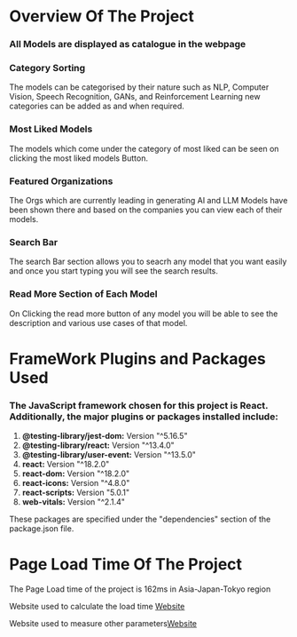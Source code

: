 # Overview Of The Project
### All Models are displayed as catalogue in the webpage 

### Category Sorting
The models can be categorised by their nature such as NLP, Computer Vision, Speech Recognition, GANs, and Reinforcement Learning 
new categories can be added as and when required.

### Most Liked Models
The models which come under the category of most liked can be seen on clicking the most liked models Button.

### Featured Organizations
The Orgs which are currently leading in generating AI and LLM Models have been shown there and based on the companies you can view each of their models.

### Search Bar
The search Bar section allows you to seacrh any model that you want easily and once you start typing you will see the search results.

### Read More Section of Each Model
On Clicking the read more button of any model you will be able to see the description and various use cases of that model.

# FrameWork Plugins and Packages Used 

### The JavaScript framework chosen for this project is React. Additionally, the major plugins or packages installed include:

1. **@testing-library/jest-dom:** Version "^5.16.5"
2. **@testing-library/react:** Version "^13.4.0"
3. **@testing-library/user-event:** Version "^13.5.0"
4. **react:** Version "^18.2.0"
5. **react-dom:** Version "^18.2.0"
6. **react-icons:** Version "^4.8.0"
7. **react-scripts:** Version "5.0.1"
8. **web-vitals:** Version "^2.1.4"

These packages are specified under the "dependencies" section of the package.json file.

# Page Load Time Of The Project 
The Page Load time of the project is 162ms in Asia-Japan-Tokyo region

Website used to calculate the load time [Website](https://tools.pingdom.com/)

Website used to measure other parameters[Website](https://pagespeed.web.dev/)


